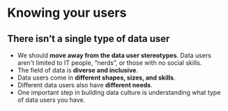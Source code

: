 # Knowing your users

## There isn’t a single type of data user
- We should **move away from the data user stereotypes**. Data users aren't limited to IT people, “nerds”, or those with no social skills.
- The field of data is **diverse and inclusive**.
- Data users come in **different shapes, sizes, and skills**.
- Different data users also have **different needs**.
- One important step in building data culture is understanding what type of data users you have.